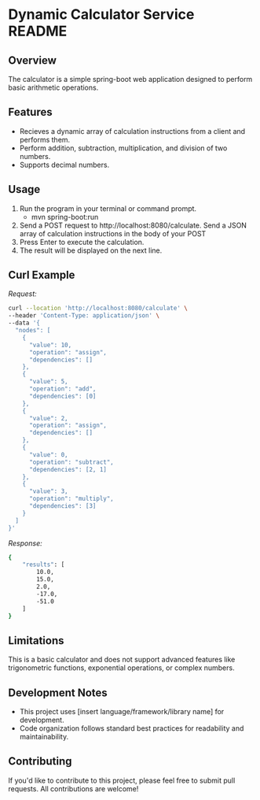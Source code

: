# Dynamic Calculator Service README 

**Overview**
------------

The calculator is a simple spring-boot web application designed to perform basic arithmetic operations.

**Features**
------------

* Recieves a dynamic array of calculation instructions from a client and performs them.
* Perform addition, subtraction, multiplication, and division of two numbers.
* Supports decimal numbers.

**Usage**
---------

1. Run the program in your terminal or command prompt.
    * mvn spring-boot:run
2. Send a POST request to http://localhost:8080/calculate.
   Send a JSON array of calculation instructions in the body of your POST
3. Press Enter to execute the calculation.
4. The result will be displayed on the next line.

**Curl Example**
----------------
*Request:*
```bash
curl --location 'http://localhost:8080/calculate' \
--header 'Content-Type: application/json' \
--data '{
  "nodes": [
    {
      "value": 10,
      "operation": "assign",
      "dependencies": []
    },
    {
      "value": 5,
      "operation": "add",
      "dependencies": [0]
    },
    {
      "value": 2,
      "operation": "assign",
      "dependencies": []
    },
    {
      "value": 0,
      "operation": "subtract",
      "dependencies": [2, 1]
    },
    {
      "value": 3,
      "operation": "multiply",
      "dependencies": [3]
    }
  ]
}'
```

*Response:*
```bash
{
    "results": [
        10.0,
        15.0,
        2.0,
        -17.0,
        -51.0
    ]
}
```

**Limitations**
--------------

This is a basic calculator and does not support advanced features like trigonometric functions, exponential operations, or complex numbers.

**Development Notes**
--------------------

* This project uses [insert language/framework/library name] for development.
* Code organization follows standard best practices for readability and maintainability.

**Contributing**
-------------

If you'd like to contribute to this project, please feel free to submit pull requests. All contributions are welcome!

